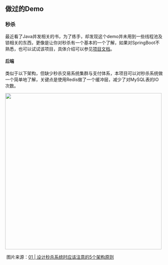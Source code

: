 ## 做过的Demo

### 秒杀

最近看了Java并发相关的书，为了练手，却发现这个demo并未用到一些线程池及锁相关的东西，更像是让你对秒杀有一个基本的一个了解，如果对SpringBoot不熟悉，也可以试试该项目，具体介绍可以参见[项目文档](https://github.com/BlackTomm/project/blob/master/seckill-SpringBoot/README.md)。

#### 后端

类似于以下架构，但缺少秒杀交易系统集群与支付体系，本项目可以对秒杀系统做一个简单地了解，关键点是使用Redis做了一个缓冲层，减少了对MySQL表的IO次数。

<img src="https://static001.geekbang.org/resource/image/ba/3d/ba65c2b4e2a2bae28192e1d456131f3d.jpg" width="500px" />

​											图片来源：[01 | 设计秒杀系统时应该注意的5个架构原则](https://time.geekbang.org/column/article/40726)